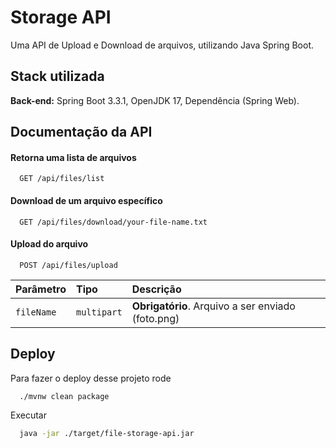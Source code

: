 
# Storage API

Uma API de Upload e Download de arquivos, utilizando Java Spring Boot.


## Stack utilizada

**Back-end:** Spring Boot 3.3.1, OpenJDK 17, Dependência (Spring Web).


## Documentação da API

#### Retorna uma lista de arquivos

```http
  GET /api/files/list
```

#### Download de um arquivo específico

```http
  GET /api/files/download/your-file-name.txt
```

#### Upload do arquivo

```http
  POST /api/files/upload
```

| Parâmetro   | Tipo       | Descrição                                   |
| :---------- | :--------- | :------------------------------------------ |
| `fileName`      | `multipart` | **Obrigatório**. Arquivo a ser enviado (foto.png) |

## Deploy

Para fazer o deploy desse projeto rode

```bash
  ./mvnw clean package
```
Executar

```bash
  java -jar ./target/file-storage-api.jar
```